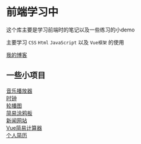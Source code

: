 # 前端学习中

这个库主要是学习前端时的笔记以及一些练习的小demo

主要学习 `CSS` `Html`  `JavaScript` 以及 `Vue框架` 的使用

[我的博客](https://jwxhhxx.github.io)  

## 一些小项目

[音乐播放器]( https://jwxhhxx.github.io/learngit/音乐播放器/index.html)  
[时钟]( https://jwxhhxx.github.io/learngit/时钟/clock.html)  
[轮播图]( https://jwxhhxx.github.io/learngit/day2/lunbotu.html)  
[简易涂鸦板]( https://jwxhhxx.github.io/learngit/简易小画板/index.html)  
[新闻网站]( https://jwxhhxx.github.io/learngit/新闻网站/index.html)    
[Vue简易计算器]( https://jwxhhxx.github.io/learngit/Vue实现简易计算器/index.html)  
[个人简历]( https://jwxhhxx.github.io/learngit/个人简历/index.html)  




